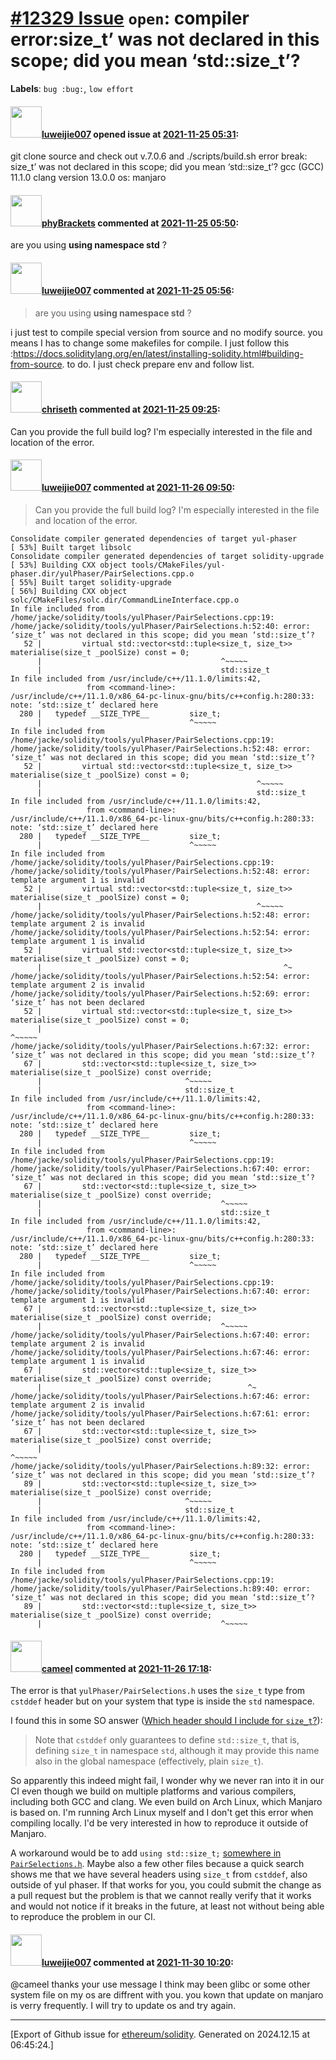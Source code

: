 # [\#12329 Issue](https://github.com/ethereum/solidity/issues/12329) `open`: compiler error:size_t’ was not declared in this scope; did you mean ‘std::size_t’?
**Labels**: `bug :bug:`, `low effort`


#### <img src="https://avatars.githubusercontent.com/u/7186190?v=4" width="50">[luweijie007](https://github.com/luweijie007) opened issue at [2021-11-25 05:31](https://github.com/ethereum/solidity/issues/12329):

git clone source and check out v.7.0.6
and ./scripts/build.sh
 error break:
size_t’ was not declared in this scope; did you mean ‘std::size_t’?
gcc (GCC) 11.1.0
clang version 13.0.0
os: manjaro

#### <img src="https://avatars.githubusercontent.com/u/75530356?u=ec4162a4209b964940b3a31854b75a91ffdd2b62&v=4" width="50">[phyBrackets](https://github.com/phyBrackets) commented at [2021-11-25 05:50](https://github.com/ethereum/solidity/issues/12329#issuecomment-978859824):

are you using **using namespace std** ?

#### <img src="https://avatars.githubusercontent.com/u/7186190?v=4" width="50">[luweijie007](https://github.com/luweijie007) commented at [2021-11-25 05:56](https://github.com/ethereum/solidity/issues/12329#issuecomment-978863342):

> are you using **using namespace std** ?

i just test to compile special version from source and no modify source. you means I has to change some makefiles for compile. I just follow this :https://docs.soliditylang.org/en/latest/installing-solidity.html#building-from-source. 
to do. I just check prepare env and follow list.

#### <img src="https://avatars.githubusercontent.com/u/9073706?v=4" width="50">[chriseth](https://github.com/chriseth) commented at [2021-11-25 09:25](https://github.com/ethereum/solidity/issues/12329#issuecomment-979012547):

Can you provide the full build log? I'm especially interested in the file and location of the error.

#### <img src="https://avatars.githubusercontent.com/u/7186190?v=4" width="50">[luweijie007](https://github.com/luweijie007) commented at [2021-11-26 09:50](https://github.com/ethereum/solidity/issues/12329#issuecomment-979834077):

> Can you provide the full build log? I'm especially interested in the file and location of the error.

```
Consolidate compiler generated dependencies of target yul-phaser
[ 53%] Built target libsolc
Consolidate compiler generated dependencies of target solidity-upgrade
[ 53%] Building CXX object tools/CMakeFiles/yul-phaser.dir/yulPhaser/PairSelections.cpp.o
[ 55%] Built target solidity-upgrade
[ 56%] Building CXX object solc/CMakeFiles/solc.dir/CommandLineInterface.cpp.o
In file included from /home/jacke/solidity/tools/yulPhaser/PairSelections.cpp:19:
/home/jacke/solidity/tools/yulPhaser/PairSelections.h:52:40: error: ‘size_t’ was not declared in this scope; did you mean ‘std::size_t’?
   52 |         virtual std::vector<std::tuple<size_t, size_t>> materialise(size_t _poolSize) const = 0;
      |                                        ^~~~~~
      |                                        std::size_t
In file included from /usr/include/c++/11.1.0/limits:42,
                 from <command-line>:
/usr/include/c++/11.1.0/x86_64-pc-linux-gnu/bits/c++config.h:280:33: note: ‘std::size_t’ declared here
  280 |   typedef __SIZE_TYPE__         size_t;
      |                                 ^~~~~~
In file included from /home/jacke/solidity/tools/yulPhaser/PairSelections.cpp:19:
/home/jacke/solidity/tools/yulPhaser/PairSelections.h:52:48: error: ‘size_t’ was not declared in this scope; did you mean ‘std::size_t’?
   52 |         virtual std::vector<std::tuple<size_t, size_t>> materialise(size_t _poolSize) const = 0;
      |                                                ^~~~~~
      |                                                std::size_t
In file included from /usr/include/c++/11.1.0/limits:42,
                 from <command-line>:
/usr/include/c++/11.1.0/x86_64-pc-linux-gnu/bits/c++config.h:280:33: note: ‘std::size_t’ declared here
  280 |   typedef __SIZE_TYPE__         size_t;
      |                                 ^~~~~~
In file included from /home/jacke/solidity/tools/yulPhaser/PairSelections.cpp:19:
/home/jacke/solidity/tools/yulPhaser/PairSelections.h:52:48: error: template argument 1 is invalid
   52 |         virtual std::vector<std::tuple<size_t, size_t>> materialise(size_t _poolSize) const = 0;
      |                                                ^~~~~~
/home/jacke/solidity/tools/yulPhaser/PairSelections.h:52:48: error: template argument 2 is invalid
/home/jacke/solidity/tools/yulPhaser/PairSelections.h:52:54: error: template argument 1 is invalid
   52 |         virtual std::vector<std::tuple<size_t, size_t>> materialise(size_t _poolSize) const = 0;
      |                                                      ^~
/home/jacke/solidity/tools/yulPhaser/PairSelections.h:52:54: error: template argument 2 is invalid
/home/jacke/solidity/tools/yulPhaser/PairSelections.h:52:69: error: ‘size_t’ has not been declared
   52 |         virtual std::vector<std::tuple<size_t, size_t>> materialise(size_t _poolSize) const = 0;
      |                                                                     ^~~~~~
/home/jacke/solidity/tools/yulPhaser/PairSelections.h:67:32: error: ‘size_t’ was not declared in this scope; did you mean ‘std::size_t’?
   67 |         std::vector<std::tuple<size_t, size_t>> materialise(size_t _poolSize) const override;
      |                                ^~~~~~
      |                                std::size_t
In file included from /usr/include/c++/11.1.0/limits:42,
                 from <command-line>:
/usr/include/c++/11.1.0/x86_64-pc-linux-gnu/bits/c++config.h:280:33: note: ‘std::size_t’ declared here
  280 |   typedef __SIZE_TYPE__         size_t;
      |                                 ^~~~~~
In file included from /home/jacke/solidity/tools/yulPhaser/PairSelections.cpp:19:
/home/jacke/solidity/tools/yulPhaser/PairSelections.h:67:40: error: ‘size_t’ was not declared in this scope; did you mean ‘std::size_t’?
   67 |         std::vector<std::tuple<size_t, size_t>> materialise(size_t _poolSize) const override;
      |                                        ^~~~~~
      |                                        std::size_t
In file included from /usr/include/c++/11.1.0/limits:42,
                 from <command-line>:
/usr/include/c++/11.1.0/x86_64-pc-linux-gnu/bits/c++config.h:280:33: note: ‘std::size_t’ declared here
  280 |   typedef __SIZE_TYPE__         size_t;
      |                                 ^~~~~~
In file included from /home/jacke/solidity/tools/yulPhaser/PairSelections.cpp:19:
/home/jacke/solidity/tools/yulPhaser/PairSelections.h:67:40: error: template argument 1 is invalid
   67 |         std::vector<std::tuple<size_t, size_t>> materialise(size_t _poolSize) const override;
      |                                        ^~~~~~
/home/jacke/solidity/tools/yulPhaser/PairSelections.h:67:40: error: template argument 2 is invalid
/home/jacke/solidity/tools/yulPhaser/PairSelections.h:67:46: error: template argument 1 is invalid
   67 |         std::vector<std::tuple<size_t, size_t>> materialise(size_t _poolSize) const override;
      |                                              ^~
/home/jacke/solidity/tools/yulPhaser/PairSelections.h:67:46: error: template argument 2 is invalid
/home/jacke/solidity/tools/yulPhaser/PairSelections.h:67:61: error: ‘size_t’ has not been declared
   67 |         std::vector<std::tuple<size_t, size_t>> materialise(size_t _poolSize) const override;
      |                                                             ^~~~~~
/home/jacke/solidity/tools/yulPhaser/PairSelections.h:89:32: error: ‘size_t’ was not declared in this scope; did you mean ‘std::size_t’?
   89 |         std::vector<std::tuple<size_t, size_t>> materialise(size_t _poolSize) const override;
      |                                ^~~~~~
      |                                std::size_t
In file included from /usr/include/c++/11.1.0/limits:42,
                 from <command-line>:
/usr/include/c++/11.1.0/x86_64-pc-linux-gnu/bits/c++config.h:280:33: note: ‘std::size_t’ declared here
  280 |   typedef __SIZE_TYPE__         size_t;
      |                                 ^~~~~~
In file included from /home/jacke/solidity/tools/yulPhaser/PairSelections.cpp:19:
/home/jacke/solidity/tools/yulPhaser/PairSelections.h:89:40: error: ‘size_t’ was not declared in this scope; did you mean ‘std::size_t’?
   89 |         std::vector<std::tuple<size_t, size_t>> materialise(size_t _poolSize) const override;
      |                                        ^~~~~~
```

#### <img src="https://avatars.githubusercontent.com/u/137030?v=4" width="50">[cameel](https://github.com/cameel) commented at [2021-11-26 17:18](https://github.com/ethereum/solidity/issues/12329#issuecomment-980176233):

The error is that `yulPhaser/PairSelections.h` uses the `size_t` type from `cstddef` header but on your system that type is inside the `std` namespace.

I found this in some SO answer ([Which header should I include for `size_t`?](https://stackoverflow.com/questions/36594569/which-header-should-i-include-for-size-t)):
> Note that `cstddef` only guarantees to define `std::size_t`, that is, defining `size_t` in namespace `std`, although it may provide this name also in the global namespace (effectively, plain `size_t`).

So apparently this indeed might fail, I wonder why we never ran into it in our CI even though we build on multiple platforms and various compilers, including both GCC and clang. We even build on Arch Linux, which Manjaro is based on. I'm running Arch Linux myself and I don't get this error when compiling locally. I'd be very interested in how to reproduce it outside of Manjaro.

A workaround would be to add `using std::size_t;` [somewhere in `PairSelections.h`](https://github.com/ethereum/solidity/blob/v0.8.10/tools/yulPhaser/PairSelections.h#L29). Maybe also a few other files because a quick search shows me that we have several headers using `size_t` from `cstddef`, also outside of yul phaser. If that works for you, you could submit the change as a pull request but the problem is that we cannot really verify that it works and would not notice if it breaks in the future, at least not without being able to reproduce the problem in our CI.

#### <img src="https://avatars.githubusercontent.com/u/7186190?v=4" width="50">[luweijie007](https://github.com/luweijie007) commented at [2021-11-30 10:20](https://github.com/ethereum/solidity/issues/12329#issuecomment-982493220):

@cameel thanks your use message
I think may been glibc or some other system file on my os are diffrent with you.  you kown that update on manjaro is  verry frequently.  I will try to update os and try again.


-------------------------------------------------------------------------------



[Export of Github issue for [ethereum/solidity](https://github.com/ethereum/solidity). Generated on 2024.12.15 at 06:45:24.]

